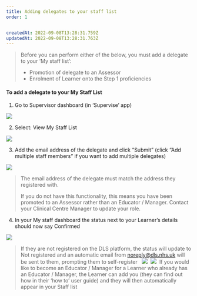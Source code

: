 ```yaml
---
title: Adding delegates to your staff list
order: 1


createdAt: 2022-09-08T13:28:31.759Z
updatedAt: 2022-09-08T13:28:31.763Z
---
```

> Before you can perform either of the below, you must add a delegate to your ‘My staff list’:​
>
> * Promotion of delegate to an Assessor​
> * Enrolment of Learner onto the Step 1 proficiencies​

#### To add a delegate to your My Staff List​

1. Go to Supervisor dashboard (in ‘Supervise’ app) 

![](/img/em-3-01-Adding-delegates.jpg)

2. Select: View My Staff List​

![](/img/em-3-02-Adding-delegates.jpg)

3. Add the email address of the delegate and click “Submit” (click “Add multiple staff members” if you want to add multiple delegates)​

![](/img/em-3-03-Adding-delegates.jpg)

> The email address of the delegate must match the address they registered with.​
>
> If you do not have this functionality, this means you have been promoted to an Assessor rather than an Educator / Manager. Contact your Clinical Centre Manager to update your role.​

4. In your My staff dashboard the status next to your Learner’s details should now say Confirmed​

![](/img/em-3-04-Adding-delegates.jpg)

> If they are not registered on the DLS platform, the status will update to Not registered and an automatic email from  noreply@dls.nhs.uk will be sent to them, prompting them to self-register​
>﻿
>﻿ ![](/img/em-3-05-Adding-delegates.jpg)
>﻿ ![](/img/em-3-06-Adding-delegates.jpg)
﻿
> If you would like to become an Educator / Manager for a Learner who already has an Educator / Manager, the Learner can add you (they can find out how in their ‘how to’ user guide) and they will then automatically appear in your Staff list​
